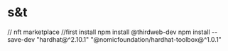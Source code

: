# s&t
// nft marketplace
 //first install
  npm install @thirdweb-dev
npm install --save-dev "hardhat@^2.10.1" "@nomicfoundation/hardhat-toolbox@^1.0.1"
